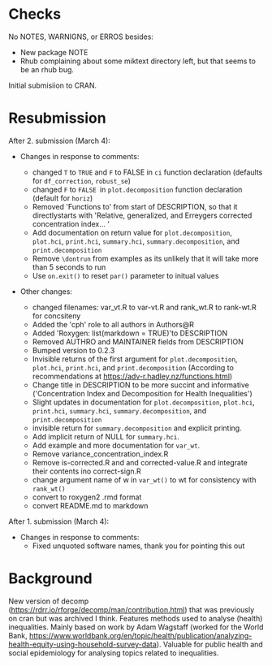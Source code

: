 # Checks

No NOTES, WARNIGNS, or ERROS besides: 

- New package NOTE
- Rhub complaining about some miktext directory left, but that seems to be an rhub bug.


Initial submisiion to CRAN. 


# Resubmission

After 2. submission (March 4):

* Changes in response to comments:
    * changed `T` to `TRUE` and `F` to FALSE in `ci` function declaration (defaults for `df_correction`, `robust_se`)
    * changed `F` to `FALSE `in `plot.decomposition` function declaration (default for `horiz`)
    * Removed 'Functions to' from start of DESCRIPTION, so that it directlystarts with 'Relative, generalized, and Erreygers
    corrected concentration index... '
    * Add documentation on return value for `plot.decomposition`, `plot.hci`, `print.hci`, `summary.hci`, `summary.decomposition`, and `print.decomposition`
    * Remove `\dontrun` from examples as its unlikely that it will take more than 5 seconds to run 
    * Use `on.exit()` to reset `par()` parameter to initual values

* Other changes:
    * changed filenames: var_vt.R to var-vt.R and rank_wt.R to rank-wt.R for concsiteny
    * Added the 'cph' role to all authors in Authors@R
    * Added 'Roxygen: list(markdown = TRUE)'to DESCRIPTION
    * Removed AUTHRO and MAINTAINER fields from DESCRIPTION
    * Bumped version to 0.2.3
    * Invisible returns of the first argument for `plot.decomposition`, `plot.hci`, `print.hci`, and `print.decomposition` (According to recommendations at https://adv-r.hadley.nz/functions.html)
    * Change title in DESCRIPTION to be more succint and informative ('Concentration Index and Decomposition for Health Inequalities')
    * Slight updates in documentation for `plot.decomposition`, `plot.hci`, `print.hci`, `summary.hci`, `summary.decomposition`, and `print.decomposition`
    * invisible return for `summary.decomposition` and explicit printing.
    * Add implicit return of NULL for `summary.hci`.
    * Add example and more documentation for `var_wt`.
    * Remove variance_concentration_index.R
    * Remove is-corrected.R and and corrected-value.R and integrate their contents ino correct-sign.R
    * change argument name of   w in `var_wt()` to wt for consistency with `rank_wt()`
    * convert to roxygen2 .rmd format
    * convert README.md to markdown




After 1. submission (March 4):

* Changes in response to comments:
    * Fixed unquoted software names, thank you for pointing this out




# Background

New version of decomp (https://rdrr.io/rforge/decomp/man/contribution.html) that was previously on cran but was archived I think. Features methods used to analyse (health) inequalities. Mainly based on work by Adam Wagstaff (worked for the World Bank, https://www.worldbank.org/en/topic/health/publication/analyzing-health-equity-using-household-survey-data). Valuable for public health and social epidemiology for analysing topics related to inequalities.
